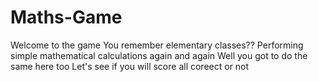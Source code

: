 # Maths-Game
Welcome to the game
You remember elementary classes??
Performing simple mathematical calculations again and again
Well you got to do the same here too
Let's see if you will score all coreect or not
